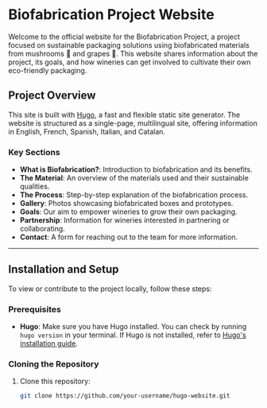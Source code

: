 # Biofabrication Project Website

Welcome to the official website for the Biofabrication Project, a project focused on sustainable packaging solutions using biofabricated materials from mushrooms 🍄 and grapes 🍇. This website shares information about the project, its goals, and how wineries can get involved to cultivate their own eco-friendly packaging.

## Project Overview

This site is built with [Hugo](https://gohugo.io/), a fast and flexible static site generator. The website is structured as a single-page, multilingual site, offering information in English, French, Spanish, Italian, and Catalan.

### Key Sections

- **What is Biofabrication?**: Introduction to biofabrication and its benefits.
- **The Material**: An overview of the materials used and their sustainable qualities.
- **The Process**: Step-by-step explanation of the biofabrication process.
- **Gallery**: Photos showcasing biofabricated boxes and prototypes.
- **Goals**: Our aim to empower wineries to grow their own packaging.
- **Partnership**: Information for wineries interested in partnering or collaborating.
- **Contact**: A form for reaching out to the team for more information.

---

## Installation and Setup

To view or contribute to the project locally, follow these steps:

### Prerequisites

- **Hugo**: Make sure you have Hugo installed. You can check by running `hugo version` in your terminal. If Hugo is not installed, refer to [Hugo's installation guide](https://gohugo.io/getting-started/installing/).

### Cloning the Repository

1. Clone this repository:
   ```bash
   git clone https://github.com/your-username/hugo-website.git

